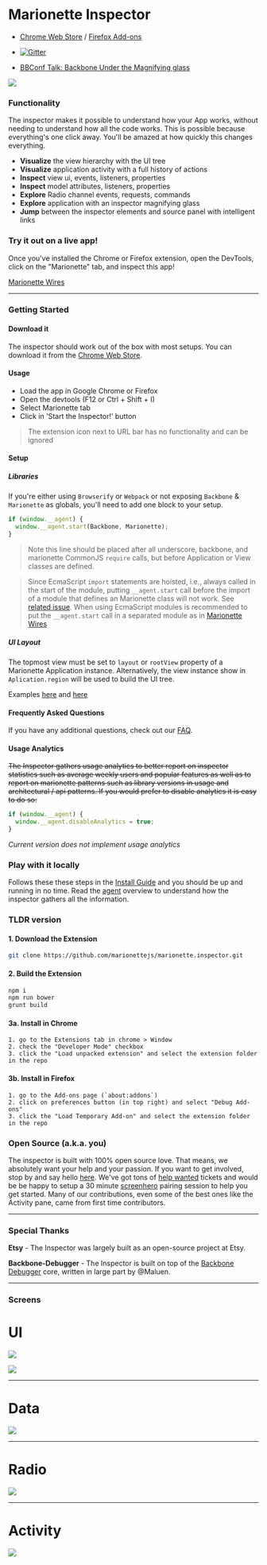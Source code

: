 
# Marionette Inspector

+ [Chrome Web Store](https://chrome.google.com/webstore/detail/marionette-inspector/fbgfjlockdhidoaempmjcddibjklhpka?hl=en) / [Firefox Add-ons](https://addons.mozilla.org/en-US/firefox/addon/marionette-inspector/)

+ [![Gitter](https://badges.gitter.im/JoinChat.svg)](https://gitter.im/marionettejs/marionette.inspector?utm_source=badge&utm_medium=badge&utm_campaign=pr-badge&utm_content=badge)

+ [BBConf Talk: Backbone Under the Magnifying glass](https://www.youtube.com/watch?v=jbGm3mJXh_s)


![](http://f.cl.ly/items/0D0k2I0N2p2D2s3M1S21/Image%202014-12-18%20at%2011.05.43%20PM.png)


### Functionality

The inspector makes it possible to understand how your App works, without needing to understand how all the code works. This is possible because everything's one click away. You'll be amazed at how quickly this changes everything.


+ **Visualize** the view hierarchy with the UI tree
+ **Visualize** application activity with a full history of actions
+ **Inspect** view ui, events, listeners, properties
+ **Inspect** model attributes, listeners, properties
+ **Explore** Radio channel events, requests, commands
+ **Explore** application with an inspector magnifying glass
+ **Jump** between the inspector elements and source panel with intelligent links


### Try it out on a live app!

Once you've installed the Chrome or Firefox extension, open the DevTools, click on the "Marionette" tab, and inspect this app!

[Marionette Wires](https://marionette-wires.herokuapp.com/)

---
### Getting Started


#### Download it
The inspector should work out of the box with most setups. You can download it from the [Chrome Web Store](https://chrome.google.com/webstore/detail/marionette-inspector/fbgfjlockdhidoaempmjcddibjklhpka?hl=en).

#### Usage
* Load the app in Google Chrome or Firefox
* Open the devtools (F12 or Ctrl + Shift + I)
* Select Marionette tab
* Click in 'Start the Inspector!' button

> The extension icon next to URL bar has no functionality and can be ignored 

#### Setup

##### Libraries
If you're either using `Browserify` or `Webpack` or not exposing `Backbone` & `Marionette` as globals, you'll need to add one block to your setup.

```js
if (window.__agent) {
  window.__agent.start(Backbone, Marionette);
}
```

> Note this line should be placed after all underscore, backbone, and marionette CommonJS `require` calls, but before Application or View classes are defined.

> Since EcmaScript `import` statements are hoisted, i.e., always called in the start of the module, putting `__agent.start` call before the import of a module 
> that defines an Marionette class will not work. See [related issue](https://github.com/marionettejs/marionette.inspector/issues/305).
> When using EcmaScript modules is recommended to put the `__agent.start` call in a separated module as in [Marionette Wires](https://github.com/thejameskyle/marionette-wires/blob/master/src/plugins.js)

##### UI Layout
The topmost view must be set to `layout` or `rootView` property of a Marionette Application instance. Alternatively, the view instance show in 
`Aplication.region` will be used to build the UI tree.

Examples [here](https://github.com/blikblum/marionette-wires-revisited/blob/master/src/application/application.js#L17) and [here](https://github.com/blikblum/marionette-contact-manager/blob/master/src/main.js#L23) 

#### Frequently Asked Questions
If you have any additional questions, check out our [FAQ](https://github.com/marionettejs/marionette.inspector/blob/master/docs/faq.md).


#### Usage Analytics
~~The Inspector gathers usage analytics to better report on inspector statistics such as average weekly users and popular features as well as to report on marionette patterns such as library versions in usage and architectural / api patterns.
If you would prefer to disable analytics it is easy to do so:~~

```js
if (window.__agent) {
  window.__agent.disableAnalytics = true;
}
```

*Current version does not implement usage analytics*

### Play with it locally
Follows these these steps in the [Install Guide](docs/developing_locally.md) and you should be up and running in no time. Read the [agent](https://github.com/marionettejs/marionette.inspector/blob/master/docs/agent.md) overview to understand how the inspector gathers all the information.

### TLDR version

#### 1. Download the Extension
```bash
git clone https://github.com/marionettejs/marionette.inspector.git
```


#### 2. Build the Extension

```bash
npm i
npm run bower
grunt build
```


#### 3a. Install in Chrome
```
1. go to the Extensions tab in chrome > Window
2. check the "Developer Mode" checkbox
3. click the "Load unpacked extension" and select the extension folder in the repo
```

#### 3b. Install in Firefox
```
1. go to the Add-ons page (`about:addons`)
2. click on preferences button (in top right) and select "Debug Add-ons"
3. click the "Load Temporary Add-on" and select the extension folder in the repo
```


### Open Source (a.k.a. you)

The inspector is built with 100% open source love. That means, we absolutely want your help and your passion. If you want to get involved, stop by and say hello [here](https://gitter.im/marionettejs/marionette.inspector). We've got tons of [help wanted](https://github.com/marionettejs/marionette.inspector/issues?q=is%3Aopen+is%3Aissue+label%3A%22help+wanted%22) tickets and would be be happy to setup a 30 minute [screenhero](https://screenhero.com/) pairing session to help you get started. Many of our contributions, even some of the best ones like the Activity pane, came from first time contributors.


---
### Special Thanks

**Etsy** - The Inspector was largely built as an open-source project at Etsy.

**Backbone-Debugger** - The Inspector is built on top of the [Backbone Debugger](https://github.com/Maluen/Backbone-Debugger) core, written in large part by @Maluen.


---
### Screens


# UI
![](http://f.cl.ly/items/0D0k2I0N2p2D2s3M1S21/Image%202014-12-18%20at%2011.05.43%20PM.png)

![](http://f.cl.ly/items/3G3B1Y303e3O0L400s2O/Image%202014-12-18%20at%2011.06.29%20PM.png)

---
# Data
![](http://f.cl.ly/items/0Z190J1V45172N021d11/Image%202014-12-18%20at%2011.07.07%20PM.png)

---
# Radio
![](http://f.cl.ly/items/3d3R283O3e1W3C302F2B/Image%202014-12-18%20at%2011.07.25%20PM.png)

---
# Activity
![](http://f.cl.ly/items/1A410C15311t1c0w1c3L/Image%202014-12-18%20at%2011.07.43%20PM.png)
